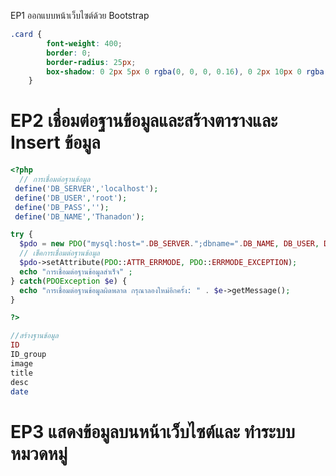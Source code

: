 EP1 ออกแบบหน้าเว็บไซต์ด้วย Bootstrap
```css
.card {
        font-weight: 400;
        border: 0;
        border-radius: 25px;
        box-shadow: 0 2px 5px 0 rgba(0, 0, 0, 0.16), 0 2px 10px 0 rgba(0, 0, 0, 0.12);
    }
```


# EP2 เชื่อมต่อฐานข้อมูลและสร้างตารางและ Insert ข้อมูล
```php 
<?php
  // การเชื่อมต่อฐานข้อมูล
 define('DB_SERVER','localhost');
 define('DB_USER','root');
 define('DB_PASS','');
 define('DB_NAME','Thanadon');

try {
  $pdo = new PDO("mysql:host=".DB_SERVER.";dbname=".DB_NAME, DB_USER, DB_PASS);
  // เช็คการเชื่อมต่อฐานข้อมูล
  $pdo->setAttribute(PDO::ATTR_ERRMODE, PDO::ERRMODE_EXCEPTION);
  echo "การเชื่อมต่อฐานข้อมูลสำเร็จ" ;
} catch(PDOException $e) {
  echo "การเชื่อมต่อฐานข้อมูลผิดพลาด กรุณาลองใหม่อีกครั้ง: " . $e->getMessage();
}

?>

//สร้างฐานข้อมูล
ID
ID_group
image
title
desc
date
```


# EP3 แสดงข้อมูลบนหน้าเว็บไซต์และ ทำระบบหมวดหมู่
```php 

```
